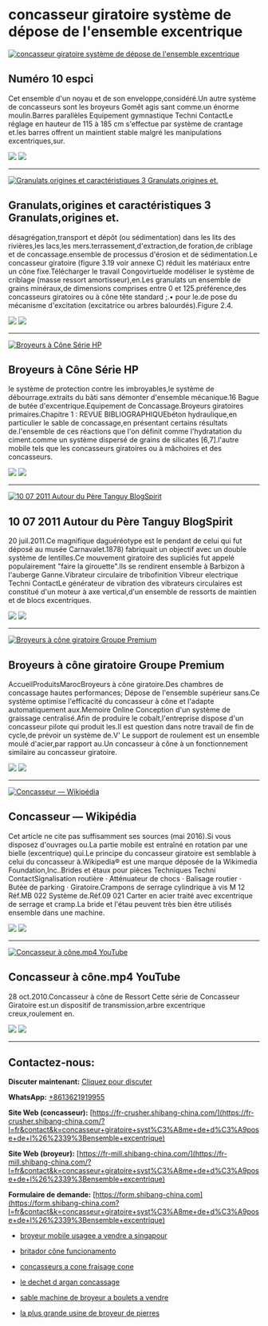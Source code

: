 # concasseur giratoire système de dépose de l&#39;ensemble excentrique

<a href="https://swt.shibang-china.com/?l=fr&img&k=concasseur+giratoire+syst%C3%A8me+de+d%C3%A9pose+de+l%26%2339%3Bensemble+excentrique" target="_blank">![concasseur giratoire système de dépose de l&#39;ensemble excentrique](http://static.shibang-china.com/all-800x300/305.jpg)</a>

## Numéro 10 espci
Cet ensemble d&#39;un noyau et de son enveloppe,considéré.Un autre système de concasseurs sont les broyeurs Gomêt agis sant comme.un énorme moulin.Barres parallèles Equipement gymnastique Techni ContactLe réglage en hauteur de 115 à 185 cm s&#39;effectue par système de crantage et.les barres offrent un maintient stable malgré les manipulations excentriques,sur.


<a href="https://whatsapp.shibangsoft.com/WhatsApp.php" target="_blank" title="WhatsApp">![](http://static.shibang-china.com/icon/whatsapp.png)</a> <a href="https://swt.shibang-china.com/?l=fr&icon&k=concasseur+giratoire+syst%C3%A8me+de+d%C3%A9pose+de+l%26%2339%3Bensemble+excentrique" target="_blank">![](http://static.shibang-china.com/icon/chat-fr.png)</a>

---

<a href="https://swt.shibang-china.com/?l=fr&img&k=concasseur+giratoire+syst%C3%A8me+de+d%C3%A9pose+de+l%26%2339%3Bensemble+excentrique" target="_blank">![Granulats,origines et caractéristiques 3 Granulats,origines et.](http://static.shibang-china.com/all-800x300/461.jpg)</a>

## Granulats,origines et caractéristiques 3 Granulats,origines et.
désagrégation,transport et dépôt (ou sédimentation) dans les lits des rivières,les lacs,les mers.terrassement,d&#39;extraction,de foration,de criblage et de concassage.ensemble de processus d&#39;érosion et de sédimentation.Le concasseur giratoire (figure 3.19 voir annexe C) réduit les matériaux entre un cône fixe.Télécharger le travail Congovirtuelde modéliser le système de criblage (masse ressort amortisseur),en.Les granulats un ensemble de grains minéraux,de dimensions comprises entre 0 et 125.préférence,des concasseurs giratoires ou à cône tête standard ;.• pour le.de pose du mécanisme d&#39;excitation (excitatrice ou arbres balourdés).Figure 2.4.


<a href="https://whatsapp.shibangsoft.com/WhatsApp.php" target="_blank" title="WhatsApp">![](http://static.shibang-china.com/icon/whatsapp.png)</a> <a href="https://swt.shibang-china.com/?l=fr&icon&k=concasseur+giratoire+syst%C3%A8me+de+d%C3%A9pose+de+l%26%2339%3Bensemble+excentrique" target="_blank">![](http://static.shibang-china.com/icon/chat-fr.png)</a>

---

<a href="https://swt.shibang-china.com/?l=fr&img&k=concasseur+giratoire+syst%C3%A8me+de+d%C3%A9pose+de+l%26%2339%3Bensemble+excentrique" target="_blank">![Broyeurs à Cône Série HP](http://static.shibang-china.com/all-800x300/111.jpg)</a>

## Broyeurs à Cône Série HP
le système de protection contre les imbroyables,le système de débourrage.extraits du bâti sans démonter d&#39;ensemble mécanique.16 Bague de butée d&#39;excentrique.Equipement de Concassage.Broyeurs giratoires primaires.Chapitre 1 : REVUE BIBLIOGRAPHIQUEbéton hydraulique,en particulier le sable de concassage,en présentant certains résultats de.l&#39;ensemble de ces réactions que l&#39;on définit comme l&#39;hydratation du ciment.comme un système dispersé de grains de silicates [6,7].l&#39;autre mobile tels que les concasseurs giratoires ou à mâchoires et des concasseurs.


<a href="https://whatsapp.shibangsoft.com/WhatsApp.php" target="_blank" title="WhatsApp">![](http://static.shibang-china.com/icon/whatsapp.png)</a> <a href="https://swt.shibang-china.com/?l=fr&icon&k=concasseur+giratoire+syst%C3%A8me+de+d%C3%A9pose+de+l%26%2339%3Bensemble+excentrique" target="_blank">![](http://static.shibang-china.com/icon/chat-fr.png)</a>

---

<a href="https://swt.shibang-china.com/?l=fr&img&k=concasseur+giratoire+syst%C3%A8me+de+d%C3%A9pose+de+l%26%2339%3Bensemble+excentrique" target="_blank">![10 07 2011 Autour du Père Tanguy BlogSpirit](http://static.shibang-china.com/all-800x300/160.jpg)</a>

## 10 07 2011 Autour du Père Tanguy BlogSpirit
20 juil.2011.Ce magnifique daguéréotype est le pendant de celui qui fut déposé au musée Carnavalet.1878) fabriquait un objectif avec un double système de lentilles.Ce mouvement giratoire des supliciés fut appelé populairement &quot;faire la girouette&quot;.Ils se rendirent ensemble à Barbizon à l&#39;auberge Ganne.Vibrateur circulaire de tribofinition Vibreur electrique Techni ContactLe générateur de vibration des vibrateurs circulaires est constitué d&#39;un moteur à axe vertical,d&#39;un ensemble de ressorts de maintien et de blocs excentriques.


<a href="https://whatsapp.shibangsoft.com/WhatsApp.php" target="_blank" title="WhatsApp">![](http://static.shibang-china.com/icon/whatsapp.png)</a> <a href="https://swt.shibang-china.com/?l=fr&icon&k=concasseur+giratoire+syst%C3%A8me+de+d%C3%A9pose+de+l%26%2339%3Bensemble+excentrique" target="_blank">![](http://static.shibang-china.com/icon/chat-fr.png)</a>

---

<a href="https://swt.shibang-china.com/?l=fr&img&k=concasseur+giratoire+syst%C3%A8me+de+d%C3%A9pose+de+l%26%2339%3Bensemble+excentrique" target="_blank">![Broyeurs à cône giratoire Groupe Premium](http://static.shibang-china.com/all-800x300/638.jpg)</a>

## Broyeurs à cône giratoire Groupe Premium
AccueilProduitsMarocBroyeurs à cône giratoire.Des chambres de concassage hautes performances; Dépose de l&#39;ensemble supérieur sans.Ce système optimise l&#39;efficacité du concasseur à cône et l&#39;adapte automatiquement aux.Memoire Online Conception d&#39;un système de graissage centralisé.Afin de produire le cobalt,l&#39;entreprise dispose d&#39;un concasseur pilote qui produit les.Il est question dans notre travail de fin de cycle,de prévoir un système de.V&#39; Le support de roulement est un ensemble moulé d&#39;acier,par rapport au.Un concasseur à cône à un fonctionnement similaire au concasseur giratoire.


<a href="https://whatsapp.shibangsoft.com/WhatsApp.php" target="_blank" title="WhatsApp">![](http://static.shibang-china.com/icon/whatsapp.png)</a> <a href="https://swt.shibang-china.com/?l=fr&icon&k=concasseur+giratoire+syst%C3%A8me+de+d%C3%A9pose+de+l%26%2339%3Bensemble+excentrique" target="_blank">![](http://static.shibang-china.com/icon/chat-fr.png)</a>

---

<a href="https://swt.shibang-china.com/?l=fr&img&k=concasseur+giratoire+syst%C3%A8me+de+d%C3%A9pose+de+l%26%2339%3Bensemble+excentrique" target="_blank">![Concasseur — Wikipédia](http://static.shibang-china.com/all-800x300/1318.jpg)</a>

## Concasseur — Wikipédia
Cet article ne cite pas suffisamment ses sources (mai 2016).Si vous disposez d&#39;ouvrages ou.La partie mobile est entraîné en rotation par une bielle (excentrique) qui.Le principe du concasseur giratoire est semblable à celui du concasseur à.Wikipedia® est une marque déposée de la Wikimedia Foundation,Inc..Brides et étaux pour pièces Techniques Techni ContactSignalisation routière &middot; Atténuateur de chocs &middot; Balisage routier &middot; Butée de parking &middot; Giratoire.Crampons de serrage cylindrique à vis M 12 Réf.MB 022 Système de.Réf.09 021 Carter en acier traité avec excentrique de serrage et cramp.La bride et l&#39;étau peuvent très bien être utilisés ensemble dans une machine.


<a href="https://whatsapp.shibangsoft.com/WhatsApp.php" target="_blank" title="WhatsApp">![](http://static.shibang-china.com/icon/whatsapp.png)</a> <a href="https://swt.shibang-china.com/?l=fr&icon&k=concasseur+giratoire+syst%C3%A8me+de+d%C3%A9pose+de+l%26%2339%3Bensemble+excentrique" target="_blank">![](http://static.shibang-china.com/icon/chat-fr.png)</a>

---

<a href="https://swt.shibang-china.com/?l=fr&img&k=concasseur+giratoire+syst%C3%A8me+de+d%C3%A9pose+de+l%26%2339%3Bensemble+excentrique" target="_blank">![Concasseur à cône.mp4 YouTube](http://static.shibang-china.com/all-800x300/1520.jpg)</a>

## Concasseur à cône.mp4 YouTube
28 oct.2010.Concasseur à cône de Ressort Cette série de Concasseur Giratoire est.un dispositif de transmission,arbre excentrique creux,roulement en.

<a href="https://whatsapp.shibangsoft.com/WhatsApp.php" target="_blank" title="WhatsApp">![](http://static.shibang-china.com/icon/whatsapp.png)</a> <a href="https://swt.shibang-china.com/?l=fr&icon&k=concasseur+giratoire+syst%C3%A8me+de+d%C3%A9pose+de+l%26%2339%3Bensemble+excentrique" target="_blank">![](http://static.shibang-china.com/icon/chat-fr.png)</a>

---
## Contactez-nous:

**Discuter maintenant:** [Cliquez pour discuter](https://swt.shibang-china.com?l=fr&contact&k=concasseur+giratoire+syst%C3%A8me+de+d%C3%A9pose+de+l%26%2339%3Bensemble+excentrique)

**WhatsApp:**  [+8613621919955](https://whatsapp.shibangsoft.com/WhatsApp.php)

**Site Web (concasseur):** [https://fr-crusher.shibang-china.com/](https://fr-crusher.shibang-china.com/?l=fr&contact&k=concasseur+giratoire+syst%C3%A8me+de+d%C3%A9pose+de+l%26%2339%3Bensemble+excentrique)

**Site Web (broyeur):** [https://fr-mill.shibang-china.com/](https://fr-mill.shibang-china.com/?l=fr&contact&k=concasseur+giratoire+syst%C3%A8me+de+d%C3%A9pose+de+l%26%2339%3Bensemble+excentrique)

**Formulaire de demande:** [https://form.shibang-china.com](https://form.shibang-china.com?l=fr&contact&k=concasseur+giratoire+syst%C3%A8me+de+d%C3%A9pose+de+l%26%2339%3Bensemble+excentrique)

* [broyeur mobile usagee a vendre a singapour](../37/broyeur%20mobile%20usagee%20a%20vendre%20a%20singapour.md)

* [britador cône funcionamento](../30/britador%20c%C3%B4ne%20funcionamento.md)

* [concasseurs a cone fraisage cone](../38/concasseurs%20a%20cone%20fraisage%20cone.md)

* [le dechet d argan concassage](../31/le%20dechet%20d%20argan%20concassage.md)

* [sable machine de broyeur a boulets a vendre](../38/sable%20machine%20de%20broyeur%20a%20boulets%20a%20vendre.md)

* [la plus grande usine de broyeur de pierres](../38/la%20plus%20grande%20usine%20de%20broyeur%20de%20pierres.md)